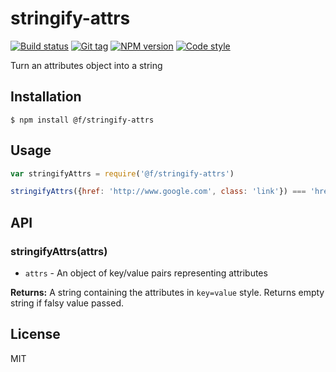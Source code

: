 
# stringify-attrs

[![Build status][travis-image]][travis-url]
[![Git tag][git-image]][git-url]
[![NPM version][npm-image]][npm-url]
[![Code style][standard-image]][standard-url]

Turn an attributes object into a string

## Installation

    $ npm install @f/stringify-attrs

## Usage

```js
var stringifyAttrs = require('@f/stringify-attrs')

stringifyAttrs({href: 'http://www.google.com', class: 'link'}) === 'href="http://www.google.com" class="link"'
```

## API

### stringifyAttrs(attrs)

- `attrs` - An object of key/value pairs representing attributes

**Returns:** A string containing the attributes in `key=value` style. Returns empty string if falsy value passed.

## License

MIT

[travis-image]: https://img.shields.io/travis/micro-js/stringify-attrs.svg?style=flat-square
[travis-url]: https://travis-ci.org/micro-js/stringify-attrs
[git-image]: https://img.shields.io/github/tag/micro-js/stringify-attrs.svg
[git-url]: https://github.com/micro-js/stringify-attrs
[standard-image]: https://img.shields.io/badge/code%20style-standard-brightgreen.svg?style=flat
[standard-url]: https://github.com/feross/standard
[npm-image]: https://img.shields.io/npm/v/@f/stringify-attrs.svg?style=flat-square
[npm-url]: https://npmjs.org/package/@f/stringify-attrs
